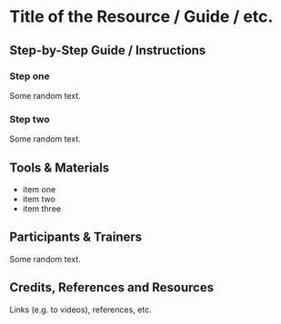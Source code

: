 # Title of the Resource / Guide / etc.

## Step-by-Step Guide / Instructions 
### Step one
Some random text.
### Step two
Some random text.

## Tools & Materials
- item one
- item two
- item three 

## Participants & Trainers
Some random text.

## Credits, References and Resources  
Links (e.g. to videos), references, etc.
